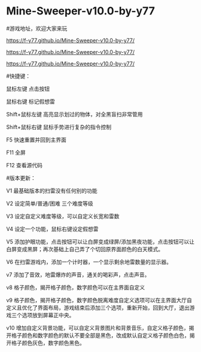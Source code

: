 # Mine-Sweeper-v10.0-by-y77

#游戏地址，欢迎大家来玩

https://f-y77.github.io/Mine-Sweeper-v10.0-by-y77/

https://f-y77.github.io/Mine-Sweeper-v10.0-by-y77/

https://f-y77.github.io/Mine-Sweeper-v10.0-by-y77/

#快捷键：

鼠标左键 点击按钮

鼠标右键 标记假想雷

Shift+鼠标左键 高亮显示划过的物体，对全黑盲扫非常管用

Shift+鼠标右键 鼠标手势进行复杂的指令控制

F5 快速重置并回到主界面

F11 全屏

F12 查看源代码


#版本更新：

V1 最基础版本的扫雷没有任何别的功能

V2 设定简单/普通/困难 三个难度等级

V3 设定自定义难度等级，可以自定义长宽和雷数

V4 设定一个功能，鼠标右键设定假想雷

V5 添加护眼功能，点击按钮可以让白屏变成绿屏/添加黑夜功能，点击按钮可以让白屏变成黑屏；再次基础上自己弄了个切回原界面颜色的白天模式。

V6 在扫雷游戏内，添加一个计时器，一个显示剩余地雷数量的显示器。

v7 添加了音效，地雷爆炸的声音，通关的喝彩声，点击声音。

v8 格子颜色，揭开格子颜色，数字颜色可以在主界面自定义

v9 格子颜色，揭开格子颜色，数字颜色脱离难度自定义选项可以在主界面大厅自定义且优化了界面布局，游戏结束后添加三个选项，重新开始，回到大厅，退出游戏三个选项放到屏幕正中央。

v10 增加自定义背景功能，可以自定义背景图片和背景音乐，自定义格子颜色，揭开格子颜色和数字颜色的默认不要全部是黑色，改成默认自定义格子颜色白色，揭开格子颜色灰色，数字颜色黑色。



